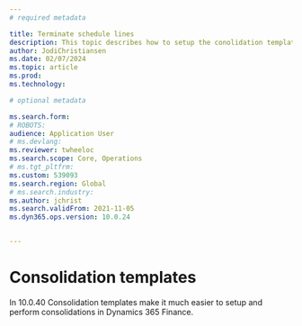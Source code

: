 ```yaml
---
# required metadata

title: Terminate schedule lines
description: This topic describes how to setup the conolidation templates to use with the Consolidate online functionality. 
author: JodiChristiansen
ms.date: 02/07/2024
ms.topic: article
ms.prod: 
ms.technology: 

# optional metadata

ms.search.form:  
# ROBOTS: 
audience: Application User
# ms.devlang: 
ms.reviewer: twheeloc
ms.search.scope: Core, Operations
# ms.tgt_pltfrm: 
ms.custom: 539093
ms.search.region: Global
# ms.search.industry: 
ms.author: jchrist
ms.search.validFrom: 2021-11-05
ms.dyn365.ops.version: 10.0.24


---
```

# Consolidation templates

In 10.0.40 Consolidation templates make it much easier to setup and perform consolidations in Dynamics 365 Finance. 
